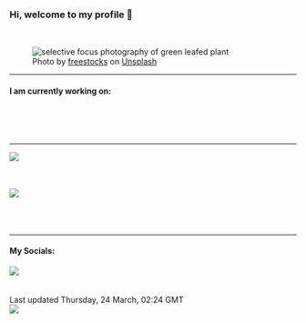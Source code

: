 <h3>Hi, welcome to my profile 👋</h3>

<br />
<figure>
  <img
    src="https://images.unsplash.com/photo-1485199926533-8c38475abf2d?crop=entropy&cs=tinysrgb&fit=max&fm=jpg&ixid=MnwyNzQ3MDB8MHwxfHJhbmRvbXx8fHx8fHx8fDE2NDgwODM2ODQ&ixlib=rb-1.2.1&q=80&w=1080&auto=format"
    alt="selective focus photography of green leafed plant" 
  />
  <figcaption>Photo by <a
    href="https://unsplash.com/@freestocks?utm_source=Profile%20readme&utm_medium=referral">freestocks</a> on <a
    href="https://unsplash.com/?utm_source=Profile%20readme&utm_medium=referral">Unsplash</a></figcaption>
</figure>


<hr />
<h4>I am currently working on:</h4>
<a href=""></a>

<br /><br /><br />

<hr />
<img
  src="https://github-readme-stats.vercel.app/api?username=shanelucy&show_icons=true&theme=calm"
/>
<br /><br /><br />

<img 
  src="https://github-readme-stats.vercel.app/api/top-langs/?username=shanelucy&theme=calm"
/>
<br /><br /><br /><br />
<hr />
<h4>My Socials:</h4>
<a href="https://uk.linkedin.com/in/shane-lucy-4735b616a">
  <img
    src="https://img.shields.io/badge/linkedin%20-%230077B5.svg?&style=for-the-badge&logo=linkedin&logoColor=white"
  />
</a>
<br /><br /><br />
Last updated Thursday, 24 March, 02:24 GMT
<br />
<img
  src="https://github.com/ShaneLucy/ShaneLucy/workflows/README%20build/badge.svg"
/>
